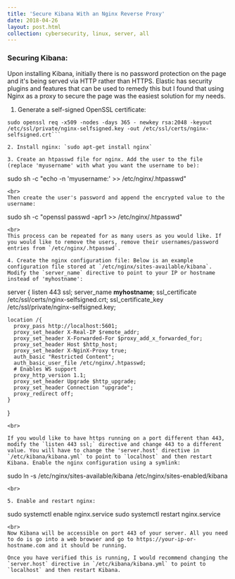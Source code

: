 ```yaml
---
title: 'Secure Kibana With an Nginx Reverse Proxy' 
date: 2018-04-26
layout: post.html
collection: cybersecurity, linux, server, all 
---
```

### Securing Kibana: 
Upon installing Kibana, initially there is no password protection on the page and it's being served via HTTP rather than HTTPS. Elastic has security plugins and features that can be used to remedy this but I found that using Nginx as a proxy to secure the page was the easiest solution for my needs. 
1. Generate a self-signed OpenSSL certificate: 
```
sudo openssl req -x509 -nodes -days 365 - newkey rsa:2048 -keyout /etc/ssl/private/nginx-selfsigned.key -out /etc/ssl/certs/nginx-selfsigned.crt```
 
2. Install nginx: `sudo apt-get install nginx` 

3. Create an htpasswd file for nginx. Add the user to the file (replace 'myusername' with what you want the username to be): 
```
sudo sh -c "echo -n 'myusername:' >> /etc/nginx/.htpasswd"
``` 
<br>
Then create the user's password and append the encrypted value to the username: 
```
sudo sh -c "openssl passwd -apr1 >> /etc/nginx/.htpasswd"
```
<br>
This process can be repeated for as many users as you would like. If you would like to remove the users, remove their usernames/password entries from `/etc/nginx/.htpasswd`. 

4. Create the nginx configuration file: Below is an example configuration file stored at `/etc/nginx/sites-available/kibana`. Modify the `server_name` directive to point to your IP or hostname instead of 'myhostname': 

```
server { 
    listen 443 ssl; 
    server_name **myhostname**; 
    ssl_certificate /etc/ssl/certs/nginx-selfsigned.crt;
    ssl_certificate_key /etc/ssl/private/nginx-selfsigned.key; 

    location /{ 
      proxy_pass http://localhost:5601; 
      proxy_set_header X-Real-IP $remote_addr;
      proxy_set_header X-Forwarded-For $proxy_add_x_forwarded_for; 
      proxy_set_header Host $http_host; 
      proxy_set_header X-NginX-Proxy true; 
      auth_basic "Restricted Content"; 
      auth_basic_user_file /etc/nginx/.htpasswd; 
      # Enables WS support
      proxy_http_version 1.1; 
      proxy_set_header Upgrade $http_upgrade;
      proxy_set_header Connection "upgrade"; 
      proxy_redirect off; 
    } 
} 
```
<br>

If you would like to have https running on a port different than 443, modify the `listen 443 ssl;` directive and change 443 to a different value. You will have to change the 'server.host' directive in `/etc/kibana/kibana.yml` to point to `localhost` and then restart Kibana. Enable the nginx configuration using a symlink:
```
sudo ln -s /etc/nginx/sites-available/kibana /etc/nginx/sites-enabled/kibana 
```
<br>

5. Enable and restart nginx: 
```
sudo systemctl enable nginx.service 
sudo systemctl restart nginx.service 
```
<br>
Now Kibana will be accessible on port 443 of your server. All you need to do is go into a web browser and go to https://your-ip-or-hostname.com and it should be running. 

Once you have verified this is running, I would recommend changing the `server.host` directive in `/etc/kibana/kibana.yml` to point to `localhost` and then restart Kibana.
